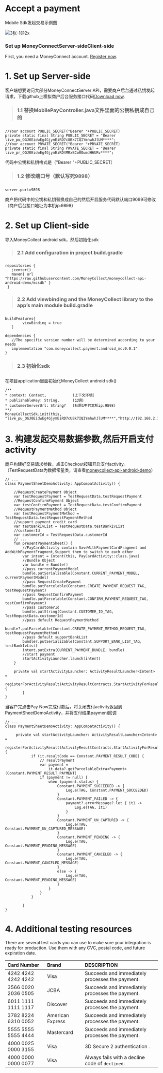 # Accept a payment

Mobile Sdk发起交易示例图

![3张-1@2x](https://user-images.githubusercontent.com/92731686/141933450-8daa8efa-1648-4410-b0bf-97d6735d9da5.png)

### Set up MoneyConnectServer-sideClient-side

First, you need a MoneyConnect account. [Register now](https://portal.moneycollect.com/registerr).

**<h1>1. Set up Server-side</h1>**
客户端想要访问大部分MoneyConnectServer API，需要商户后台通过私钥发起请求，下载github上模拟商户后台服务接口代码[Download now](https://github.com/MoneyCollect/moneycollect-api-android-demo/tree/mcappserver).


> **<h3> 1.1 替换MobilePayController.java文件里面的公钥私钥成自己的<h3>**
```
//Your account PUBLIC_SECRET("Bearer "+PUBLIC_SECRET)
private static final String PUBLIC_SECRET = "Bearer live_pu_OGJ0EidwEg4GjymEiRD7cUBk7IQIYmhwhJlUM****";
//Your account PRVATE_SECRET("Bearer "+PRVATE_SECRET)
private static final String PRVATE_SECRET = "Bearer live_pr_OGJ0EidwEg4GjymEiRD4MRxBCo0OumdH6URv****";
```
代码中公钥和私钥格式是（"Bearer "+PUBLIC_SECRET）

> **<h3> 1.2 修改端口号（默认写死9898）<h3>**
```
server.port=9898
```
商户把代码中的公钥和私钥替换成自己的然后开启服务代码默认端口9099可修改 （商户后台接口地址为本机ip:9898）

**<h1>2. Set up Client-side</h1>**

导入MoneyCollect android sdk，然后初始化sdk
> **<h3> 2.1 Add configuration in project build.gradle<h3>**
 ```
 repositories {
    jcenter()
    maven{ url "https://raw.githubusercontent.com/MoneyCollect/moneycollect-api-android-demo/mcsdk" }
  }
```
> **<h3> 2.2 Add viewbinding and the MoneyCollect library to the app’s main module build.gradle<h3>**

 ```
 buildFeatures{
         viewBinding = true
    }
 ```
 
 ```
 dependencies {
    //The specific version number will be determined according to your needs
    implementation "com.moneycollect.payment:android_mc:0.0.1"
 }
 ```

> **<h3> 2.3 初始化sdk<h3>**

在项目application里面初始化MoneyCollect android sdk()


```
/**
* context: Context,            (上下文环境)
* publishableKey: String,      (公钥)
* customerServerUrl: String?   (标题1中的本机ip:9898)
**/
MoneyCollectSdk.init(this, "live_pu_OGJ0EidwEg4GjymEiRD7cUBk7IQIYmhwhJlUM****","http://192.168.2.100:9898/")

 ```

**<h1>3. 构建发起交易数据参数,然后开启支付activity</h1>**
商户构建好交易请求参数，点击Checkout按钮开启支付activity。（TestRequestData为数据常量类，请查看[moneycollect-api-android-demo](https://github.com/MoneyCollect/moneycollect-api-android-demo)）

```
// ...
class PaymentSheetDemoActivity: AppCompatActivity() {

    //RequestCreatePayment Object
    var testRequestPayment = TestRequestData.testRequestPayment
    //RequestConfirmPayment Object
    var testConfirmPayment = TestRequestData.testConfirmPayment
    //RequestPaymentMethod Object
    var testRequestPaymentMethod = TestRequestData.testRequestPaymentMethod
    //support payment credit card
    var testBankIvList = TestRequestData.testBankIvList
    //customerId
    var customerId = TestRequestData.customerId
    // ...
    fun presentPaymentSheet() {
        //PayCardActivity contain SaveWithPaymentCardFragment and AddWithPaymentFragment,Support them to switch to each other
        var intent = Intent(this, PayCardActivity::class.java)
        //Bundle Object
        var bundle = Bundle()
        //pass currentPaymentModel
        bundle.putSerializable(Constant.CURRENT_PAYMENT_MODEL, currentPaymentModel)
        //pass RequestCreatePayment
        bundle.putParcelable(Constant.CREATE_PAYMENT_REQUEST_TAG, testRequestPayment)
        //pass RequestConfirmPayment
        bundle.putParcelable(Constant.CONFIRM_PAYMENT_REQUEST_TAG, testConfirmPayment)
        //pass customerId
        bundle.putString(Constant.CUSTOMER_ID_TAG, TestRequestData.customerId)
        //pass default RequestPaymentMethod
        bundle?.putParcelable(Constant.CREATE_PAYMENT_METHOD_REQUEST_TAG, testRequestPaymentMethod)
        //pass default supportBankList
        bundle?.putSerializable(Constant.SUPPORT_BANK_LIST_TAG, testBankIvList)
        intent.putExtra(CURRENT_PAYMENT_BUNDLE, bundle)
        //start payment
        startActivityLauncher.launch(intent)
    }

    private val startActivityLauncher: ActivityResultLauncher<Intent> =
        registerForActivityResult(ActivityResultContracts.StartActivityForResult()) {
        }
}
```


当客户完点击Pay Now完成付款后，将关闭支付activity返回到PaymentSheetDemoActivity，并将支付结果payment回调
```
// ...
class PaymentSheetDemoActivity: AppCompatActivity() {

     private val startActivityLauncher: ActivityResultLauncher<Intent> =
        registerForActivityResult(ActivityResultContracts.StartActivityForResult()) {
            if (it.resultCode == Constant.PAYMENT_RESULT_CODE) {
                // resultPayment
                var payment =
                    it.data?.getParcelableExtra<Payment>(Constant.PAYMENT_RESULT_PAYMENT)
                if (payment != null) {
                    when (payment.status) {
                        Constant.PAYMENT_SUCCEEDED -> {
                            Log.e(TAG, Constant.PAYMENT_SUCCEEDED)
                        }
                        Constant.PAYMENT_FAILED -> {
                            payment?.errorMessage?.let { it1 ->
                                Log.e(TAG, it1)
                            }
                        }
                        Constant.PAYMENT_UN_CAPTURED -> {
                            Log.e(TAG, Constant.PAYMENT_UN_CAPTURED_MESSAGE)
                        }
                        Constant.PAYMENT_PENDING -> {
                            Log.e(TAG, Constant.PAYMENT_PENDING_MESSAGE)
                        }
                        Constant.PAYMENT_CANCELED -> {
                            Log.e(TAG, Constant.PAYMENT_CANCELED_MESSAGE)
                        }
                        else -> {
                            Log.e(TAG, Constant.PAYMENT_PENDING_MESSAGE)
                        }
                    }
                }
            }

        }
}
```


**<h1>4. Additional testing resources</h1>**
There are several test cards you can use to make sure your integration is ready for production. Use them with any CVC, postal code, and future expiration date.

|  Card Number| Brand  |DESCRIPTION          |
| :------------- | :------------- | :-------------- |
| 4242 4242 4242 4242    | Visa            | Succeeds and immediately processes the payment. |
| 3566 0020 2036 0505    | JCBA            | Succeeds and immediately processes the payment. |
| 6011 1111 1111 1117    | Discover        | Succeeds and immediately processes the payment. |
| 3782 8224 6310 0052    | American Express| Succeeds and immediately processes the payment. |
| 5555 5555 5555 4444    | Mastercard      | Succeeds and immediately processes the payment. |
| 4000 0025 0000 3155    | Visa            | 3D Secure 2 authentication . |
| 4000 0000 0000 0077    | Visa            | Always fails with a decline code of `declined`. |
